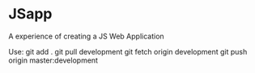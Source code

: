 # JSapp
A experience of creating a JS Web Application

Use: 
git add .
git pull development
git fetch origin development
git push origin master<local branch>:development<remote branch>
